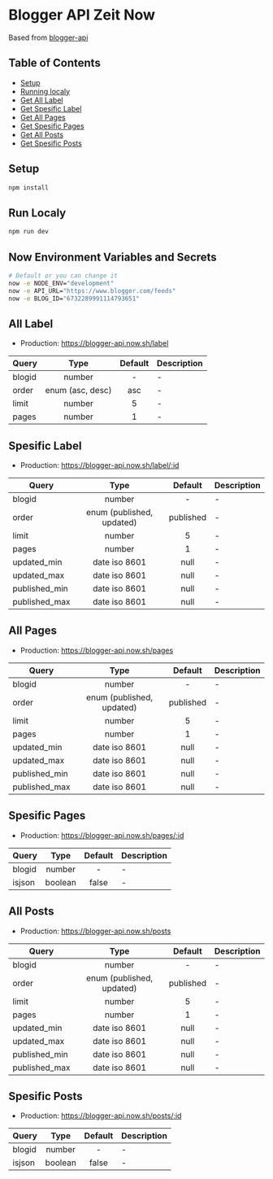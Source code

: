# Blogger API Zeit Now

Based from [blogger-api](https://github.com/setdjod/blogger-api)

## Table of Contents

- [Setup](#setup)
- [Running localy](#run-localy)
- [Get All Label](#all-label)
- [Get Spesific Label](#spesific-label)
- [Get All Pages](#all-pages)
- [Get Spesific Pages](#spesific-pages)
- [Get All Posts](#all-posts)
- [Get Spesific Posts](#spesific-posts)

## Setup

```bash
npm install
```

## Run Localy

```bash
npm run dev
```

## Now Environment Variables and Secrets

```bash
# Default or you can change it
now -e NODE_ENV="development"
now -e API_URL="https://www.blogger.com/feeds"
now -e BLOG_ID="6732289991114793651"
```

## All Label

- Production: <https://blogger-api.now.sh/label>

| Query         | Type             | Default | Description |
| ------------- |:----------------:| :------:| - |
| blogid        | number           | -       | - |
| order         | enum (asc, desc) | asc     | - |
| limit         | number           | 5       | - |
| pages         | number           | 1       | - |

## Spesific Label

- Production: <https://blogger-api.now.sh/label/:id>

| Query         | Type                      | Default   | Description |
| ------------- |:-------------------------:| :--------:| - |
| blogid        | number                    | -         | - |
| order         | enum (published, updated) | published | - |
| limit         | number                    | 5         | - |
| pages         | number                    | 1         | - |
| updated_min   | date iso 8601             | null      | - |
| updated_max   | date iso 8601             | null      | - |
| published_min | date iso 8601             | null      | - |
| published_max | date iso 8601             | null      | - |

## All Pages

- Production: <https://blogger-api.now.sh/pages>

| Query         | Type                      | Default   | Description |
| ------------- |:-------------------------:| :--------:| - |
| blogid        | number                    | -         | - |
| order         | enum (published, updated) | published | - |
| limit         | number                    | 5         | - |
| pages         | number                    | 1         | - |
| updated_min   | date iso 8601             | null      | - |
| updated_max   | date iso 8601             | null      | - |
| published_min | date iso 8601             | null      | - |
| published_max | date iso 8601             | null      | - |

## Spesific Pages

- Production: <https://blogger-api.now.sh/pages/:id>

| Query         | Type                      | Default   | Description |
| ------------- |:-------------------------:| :--------:| - |
| blogid        | number                    | -         | - |
| isjson        | boolean                   | false     | - |

## All Posts

- Production: <https://blogger-api.now.sh/posts>

| Query         | Type                      | Default   | Description |
| ------------- |:-------------------------:| :--------:| - |
| blogid        | number                    | -         | - |
| order         | enum (published, updated) | published | - |
| limit         | number                    | 5         | - |
| pages         | number                    | 1         | - |
| updated_min   | date iso 8601             | null      | - |
| updated_max   | date iso 8601             | null      | - |
| published_min | date iso 8601             | null      | - |
| published_max | date iso 8601             | null      | - |

## Spesific Posts

- Production: <https://blogger-api.now.sh/posts/:id>

| Query         | Type                      | Default   | Description |
| ------------- |:-------------------------:| :--------:| - |
| blogid        | number                    | -         | - |
| isjson        | boolean                   | false     | - |
